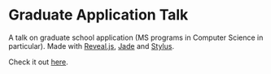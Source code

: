 # Graduate Application Talk

A talk on graduate school application (MS programs in Computer Science in particular). Made with [Reveal.js](http://lab.hakim.se/reveal-js/), [Jade](http://jade-lang.com/) and [Stylus](http://learnboost.github.com/stylus/).

Check it out [here](http://scottcheng.github.io/grad-app-talk/).
